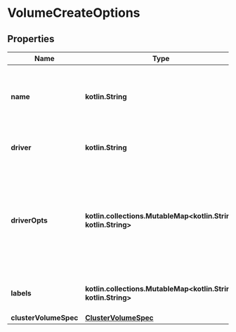 
# VolumeCreateOptions

## Properties
Name | Type | Description | Notes
------------ | ------------- | ------------- | -------------
**name** | **kotlin.String** | The new volume&#39;s name. If not specified, Docker generates a name.  |  [optional]
**driver** | **kotlin.String** | Name of the volume driver to use. |  [optional]
**driverOpts** | **kotlin.collections.MutableMap&lt;kotlin.String, kotlin.String&gt;** | A mapping of driver options and values. These options are passed directly to the driver and are driver specific.  |  [optional]
**labels** | **kotlin.collections.MutableMap&lt;kotlin.String, kotlin.String&gt;** | User-defined key/value metadata. |  [optional]
**clusterVolumeSpec** | [**ClusterVolumeSpec**](ClusterVolumeSpec.md) |  |  [optional]



